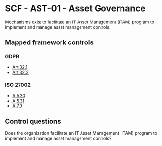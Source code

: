 # SCF - AST-01 - Asset Governance
Mechanisms exist to facilitate an IT Asset Management (ITAM) program to implement and manage asset management controls.
## Mapped framework controls
### GDPR
- [Art 32.1](../gdpr/art32.md#Article-321)
- [Art 32.2](../gdpr/art32.md#Article-322)
  
### ISO 27002
- [A.5.30](../iso27002/a-5.md#a530)
- [A.5.31](../iso27002/a-5.md#a531)
- [A.7.9](../iso27002/a-7.md#a79)
  
## Control questions
Does the organization facilitate an IT Asset Management (ITAM) program to implement and manage asset management controls?
  
